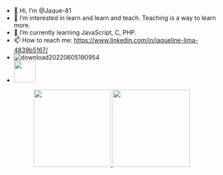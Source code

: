 - 👋 Hi, I’m @Jaque-81
- 👀 I’m interested in learn and learn and teach. Teaching is a way to learn more.
- 🌱 I’m currently learning JavaScript, C, PHP. 
- 📫 How to reach me:  https://www.linkedin.com/in/jaqueline-lima-4839b5167/
- ![download20220605190954](https://user-images.githubusercontent.com/59448111/171960806-6976af8d-6f3c-4a9c-96d1-24b7b27e5c6d.png)
- <img src = "https://user-images.githubusercontent.com/59448111/171960806-6976af8d-6f3c-4a9c-96d1-24b7b27e5c6d.png" width='50px'/>

<div align="center">
  <a href="https://github.com/Jaque-81">
  <img height="180em" src="https://github-readme-stats.vercel.app/api?username=Jaque-81&show_icons=true&theme=dracula&include_all_commits=true&count_private=true"/>
  <img height="180em" src="https://github-readme-stats.vercel.app/api/top-langs/?username=Jaque-81&layout=compact&langs_count=7&theme=dracula"/>
</div>

  
